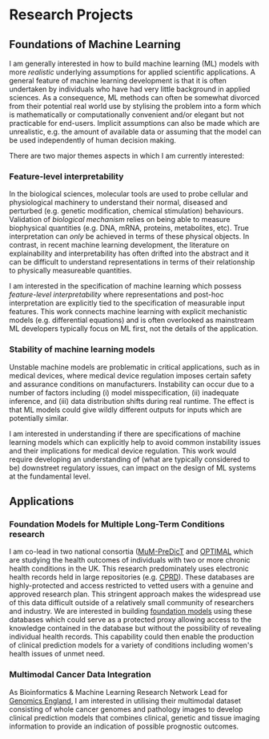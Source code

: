 # Research Projects

## Foundations of Machine Learning

I am generally interested in how to build machine learning (ML) models with more *realistic* underlying assumptions for applied scientific applications. A general feature of machine learning development is that it is often undertaken by individuals who have had very little background in applied sciences. As a consequence, ML methods can often be somewhat divorced from their potential real world use by stylising the problem into a form which is mathematically or computationally convenient and/or elegant but not practicable for end-users. Implicit assumptions can also be made which are unrealistic, e.g. the amount of available data or assuming that the model can be used independently of human decision making. 

There are two major themes aspects in which I am currently interested: 

### Feature-level interpretability

In the biological sciences, molecular tools are used to probe cellular and physiological machinery to understand their normal, diseased and perturbed (e.g. genetic modification, chemical stimulation) behaviours. Validation of *biological mechanism* relies on being able to measure biophysical quantities (e.g. DNA, mRNA, proteins, metabolites, etc). True interpretation can *only* be achieved in terms of these physical objects. In contrast, in recent machine learning development, the literature on explainability and interpretability has often drifted into the abstract and it can be difficult to understand representations in terms of their relationship to physically measureable quantities. 

I am interested in the specification of machine learning which possess *feature-level interpretability* where representations and post-hoc interpretation are explicitly tied to the specification of measurable input features. This work connects machine learning with explicit mechanistic models (e.g. differential equations) and is often overlooked as mainstream ML developers typically focus on ML first, not the details of the application.

### Stability of machine learning models

Unstable machine models are problematic in critical applications, such as in medical devices, where medical device regulation imposes certain safety and assurance conditions on manufacturers. Instability can occur due to a number of factors including (i) model misspecification, (ii) inadequate inference, and (iii) data distribution shifts during real runtime. The effect is that ML models could give wildly different outputs for inputs which are potentially similar. 

I am interested in understanding if there are specifications of machine learning models which can explicitly help to avoid common instability issues and their implications for medical device regulation. This work would require developing an understanding of (what are typically considered to be) downstreet regulatory issues, can impact on the design of ML systems at the fundamental level.

## Applications

### Foundation Models for Multiple Long-Term Conditions research

I am co-lead in two national consortia ([MuM-PreDicT](https://mumpredict.org/) and [OPTIMAL](https://www.birmingham.ac.uk/research/applied-health/research/optimal/index.aspx) which are studying the health outcomes of individuals with two or more chronic health conditions in the UK. This research predominately uses electronic health records held in large repositories (e.g. [CPRD](https://cprd.com/)). These databases are highly-protected and access restricted to vetted users with a genuine and approved research plan. This stringent approach makes the widespread use of this data difficult outside of a relatively small community of researchers and industry. We are interested in building [foundation models](https://en.wikipedia.org/wiki/Foundation_models) using these databases which could serve as a protected proxy allowing access to the knowledge contained in the database but without the possibility of revealing individual health records. This capability could then enable the production of clinical prediction models for a variety of conditions including women's health issues of unmet need.

### Multimodal Cancer Data Integration

As Bioinformatics & Machine Learning Research Network Lead for [Genomics England](https://www.google.com/search?q=genomics+england&rlz=1C5CHFA_enGB984GB984&oq=genomics+england&gs_lcrp=EgZjaHJvbWUyCQgAEEUYORiABDIGCAEQIxgnMgkIAhAjGCcYigUyBwgDEAAYgAQyBggEEEUYPDIGCAUQRRg8MgYIBhBFGDwyBggHEEUYQagCALACAA&sourceid=chrome&ie=UTF-8), I am interested in utilising their multimodal dataset consisting of whole cancer genomes and pathology images to develop clinical prediction models that combines clinical, genetic and tissue imaging information to provide an indication of possible prognostic outcomes.
